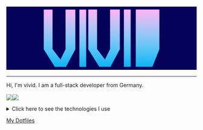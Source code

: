 ![GitHub Logo](/header2.png)
<hr>
Hi, I'm vivid. I am a full-stack developer from Germany. 


<img align="center" src="https://github-readme-stats.vercel.app/api?username=vividsystem&show_icons=true&theme=tokyonight" height=200/><img align="center" src="https://github-readme-stats.vercel.app/api/top-langs/?hide=Vim%20script&username=vividsystem&theme=tokyonight&layout=compact" height=200/>
<br />
<details>
  <summary>Click here to see the technologies I use</summary>
  <br />
  <img src="https://img.shields.io/static/v1?message=ArchLinux&label=&color=4191B3&logoColor=4191B3&labelColor=51C9FC&style=for-the-badge&logo=archlinux"></img>
  <img src="https://img.shields.io/static/v1?message=Go&label=&color=4191B3&logoColor=4191B3&labelColor=51C9FC&style=for-the-badge&logo=go"></img>
  <img src="https://img.shields.io/static/v1?message=Python&label=&color=4191B3&logoColor=4191B3&labelColor=51C9FC&style=for-the-badge&logo=python"></img>
  <img src="https://img.shields.io/static/v1?message=Tensorflow&label=&color=4191B3&logoColor=4191B3&labelColor=51C9FC&style=for-the-badge&logo=tensorflow"></img>

</details>


<a href="https://github.com/vividsystem/dotfiles">My Dotfiles</a>
